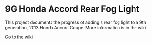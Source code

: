 # 9G Honda Accord Rear Fog Light
This project documents the progress of adding a rear fog light to a 9th generation, 2013 Honda Accord Coupe. More information is in the wiki.

[Go to the wiki](https://github.com/ntb001/rear-fog/wiki)
